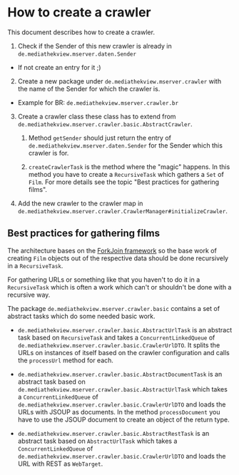 # How to create a crawler

This document describes how to create a crawler.

1. Check if the Sender of this new crawler is already in `de.mediathekview.mserver.daten.Sender`

  - If not create an entry for it ;)

2. Create a new package under `de.mediathekview.mserver.crawler` with the name of the Sender for which the crawler is.

  - Example for BR: `de.mediathekview.mserver.crawler.br`

3. Create a crawler class these class has to extend from `de.mediathekview.mserver.crawler.basic.AbstractCrawler`.

    1. Method `getSender` should just return the entry of `de.mediathekview.mserver.daten.Sender` for the Sender which this crawler is for.

    2. `createCrawlerTask` is the method where the "magic" happens. In this method you have to create a `RecursiveTask` which gathers a `Set` of `Film`. For more details see the topic "Best practices for gathering films".

4. Add the new crawler to the crawler map in `de.mediathekview.mserver.crawler.CrawlerManager#initializeCrawler`.

## Best practices for gathering films

The architecture bases on the [ForkJoin framework](https://docs.oracle.com/javase/tutorial/essential/concurrency/forkjoin.html) so the base work of creating `Film` objects out of the respective data should be done recursively in a `RecursiveTask`.

For gathering URLs or something like that you haven't to do it in a `RecursiveTask` which is often a work which can't or shouldn't be done with a recursive way.

The package `de.mediathekview.mserver.crawler.basic` contains a set of abstract tasks which do some needed basic work.

- `de.mediathekview.mserver.crawler.basic.AbstractUrlTask` is an abstract task based on `RecursiveTask` and takes a `ConcurrentLinkedQueue` of `de.mediathekview.mserver.crawler.basic.CrawlerUrlDTO`. It splits the URLs on instances of itself based on the crawler configuration and calls the `processUrl` method for each.

- `de.mediathekview.mserver.crawler.basic.AbstractDocumentTask` is an abstract task based on `de.mediathekview.mserver.crawler.basic.AbstractUrlTask` which takes a `ConcurrentLinkedQueue` of `de.mediathekview.mserver.crawler.basic.CrawlerUrlDTO` and loads the URLs with JSOUP as documents. In the method `processDocument` you have to use the JSOUP document to create an object of the return type.

- `de.mediathekview.mserver.crawler.basic.AbstractRestTask` is an abstract task based on `AbstractUrlTask` which takes a `ConcurrentLinkedQueue` of `de.mediathekview.mserver.crawler.basic.CrawlerUrlDTO` and loads the URL with REST as `WebTarget`.
